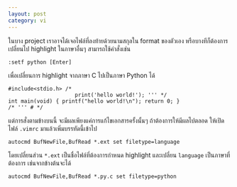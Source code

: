 ```yaml
---
layout: post
category: vi
---
```


ในบาง project เราอาจได้เจอไฟล์ที่ลงท้ายด้วยนามสกุลใน format ของตัวเอง หรือบางทีก็ต้องการเปลี่ยนไป highlight ในภาษาอื่นๆ สามารถใช้คำสั่งเช่น

    :setf python [Enter]

เพื่อเปลี่ยนการ highlight จากภาษา C ไปเป็นภาษา Python ได้

    #include<stdio.h> /*
                         print('hello world!'); ''' */
    int main(void) { printf("hello world!\n"); return 0; }
    /* ''' # */

แต่การสั่งตามข้างบนนี้ จะมีผลเพียงแค่การแก้ไขเอกสารครั้งนั้นๆ ถ้าต้องการให้มีผลไปตลอด ให้เปิดไฟล์ `.vimrc` มาแล้วเพิ่มบรรทัดนี้เข้าไป

    autocmd BufNewFile,BufRead *.ext set filetype=language

โดยเปลี่ยนส่วน `*.ext` เป็นชื่อไฟล์ที่ต้องการกำหนด highlight และเปลี่ยน `language` เป็นภาษาที่ต้องการ เช่นจากข้างต้นจะได้

    autocmd BufNewFile,BufRead *.py.c set filetype=python
